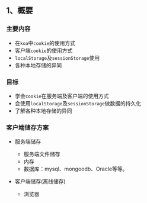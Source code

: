 ## 1、概要
### 主要内容
- 在`koa`中`cookie`的使用方式
- 客户端`cookie`的使用方式
- `localStorage`及`sessionStorage`使用
- 各种本地存储的异同

### 目标

- 学会`cookie`在服务端及客户端的使用方式
- 会使用`localStorage`及`sessionStorage`做数据的持久化
- 了解各种本地存储的异同

### 客户端储存方案

- 服务端储存

  - 服务端文件储存
  - 内存
  - 数据库：mysql、mongoodb、Oracle等等。

- 客户端储存(离线储存)

  - 浏览器